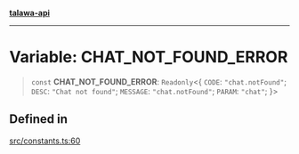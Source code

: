 [**talawa-api**](../../README.md)

***

# Variable: CHAT\_NOT\_FOUND\_ERROR

> `const` **CHAT\_NOT\_FOUND\_ERROR**: `Readonly`\<\{ `CODE`: `"chat.notFound"`; `DESC`: `"Chat not found"`; `MESSAGE`: `"chat.notFound"`; `PARAM`: `"chat"`; \}\>

## Defined in

[src/constants.ts:60](https://github.com/Suyash878/talawa-api/blob/095e6964ce2a06c1c30d1acf81b6162203f1db91/src/constants.ts#L60)
